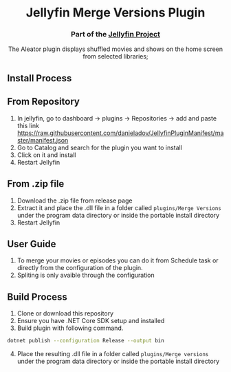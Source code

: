 <h1 align="center">Jellyfin Merge Versions Plugin</h1>
<h3 align="center">Part of the <a href="https://jellyfin.org">Jellyfin Project</a></h3>

<p align="center">
The Aleator plugin displays shuffled movies and shows on the home screen from selected libraries;

</p>

## Install Process


## From Repository
1. In jellyfin, go to dashboard -> plugins -> Repositories -> add and paste this link https://raw.githubusercontent.com/danieladov/JellyfinPluginManifest/master/manifest.json
2. Go to Catalog and search for the plugin you want to install
3. Click on it and install
4. Restart Jellyfin


## From .zip file
1. Download the .zip file from release page
2. Extract it and place the .dll file in a folder called ```plugins/Merge Versions``` under  the program data directory or inside the portable install directory
3. Restart Jellyfin

## User Guide
1. To merge your movies or episodes you can do it from Schedule task or directly from the configuration of the plugin.
2. Spliting is only avaible through the configuration



## Build Process
1. Clone or download this repository
2. Ensure you have .NET Core SDK setup and installed
3. Build plugin with following command.
```sh
dotnet publish --configuration Release --output bin
```
4. Place the resulting .dll file in a folder called ```plugins/Merge versions``` under  the program data directory or inside the portable install directory


